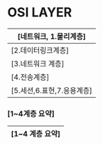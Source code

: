 # OSI LAYER

| [네트워크, 1.물리계층] |
|---|
| [2.데이터링크계층] |
| [3.네트워크 계층] |
| [4.전송계층] |
| [5.세션,6.표현,7.응용계층] |


### [1~4계층 요약]


| [1~4 계층 요약] |
|---|


